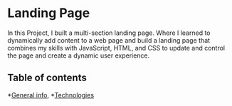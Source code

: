 # Landing Page

In this Project, I built a multi-section landing page. Where I learned to dynamically add content to a web page and build a landing page that combines my skills with JavaScript, HTML, and CSS to update and control the page and create a dynamic user experience.

## Table of contents
*[General info](#general-info),
*[Technologies](#technologies)
